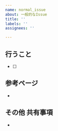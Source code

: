 ```yaml
---
name: normal_issue
about: 一般的なIssue
title: ''
labels: ''
assignees: ''

---
```


## 行うこと
- [ ] 

## 参考ページ
- []()

## その他 共有事項
- 

